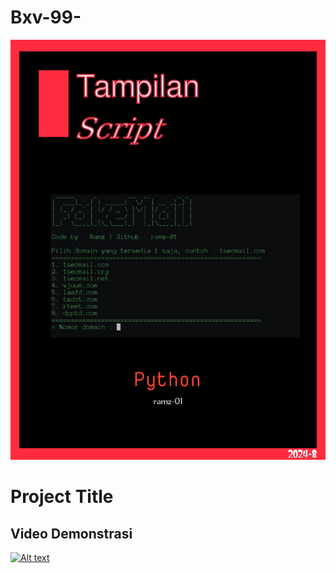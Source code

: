 # Bxv-99-
<img src="https://raw.githubusercontent.com/ramz-01/FE/main/Screenshot_20240807-192949_2.jpg">

# Project Title

## Video Demonstrasi

[![Alt text](thumbnail.png)](video.mp4)

